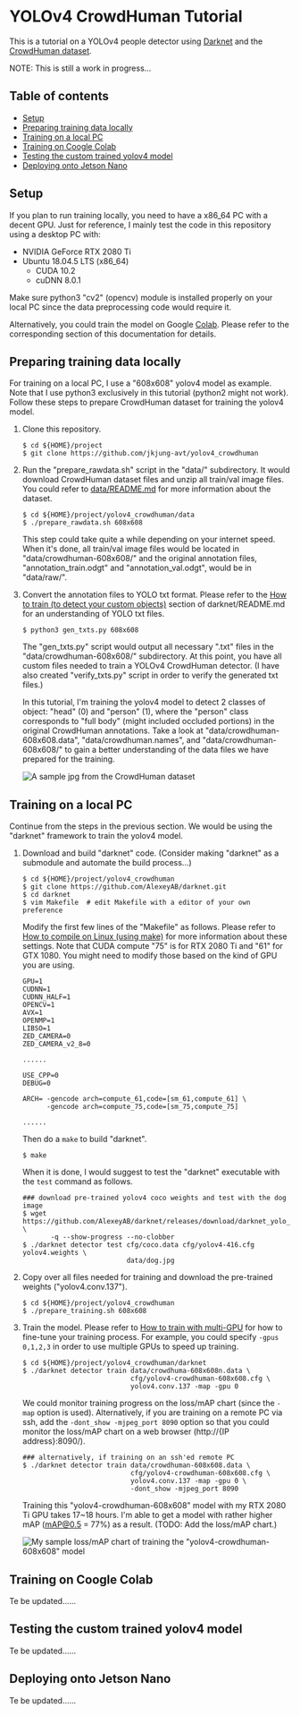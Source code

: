 YOLOv4 CrowdHuman Tutorial
==========================

This is a tutorial on a YOLOv4 people detector using [Darknet](https://github.com/AlexeyAB/darknet) and the [CrowdHuman dataset](https://www.crowdhuman.org/).

NOTE: This is still a work in progress...

Table of contents
-----------------

* [Setup](#setup)
* [Preparing training data locally](#preparing)
* [Training on a local PC](#training-locally)
* [Training on Coogle Colab](#training-colab)
* [Testing the custom trained yolov4 model](#testing)
* [Deploying onto Jetson Nano](#deploying)

<a name="setup"></a>
Setup
-----

If you plan to run training locally, you need to have a x86_64 PC with a decent GPU.  Just for reference, I mainly test the code in this repository using a desktop PC with:

* NVIDIA GeForce RTX 2080 Ti
* Ubuntu 18.04.5 LTS (x86_64)
    - CUDA 10.2
    - cuDNN 8.0.1

Make sure python3 "cv2" (opencv) module is installed properly on your local PC since the data preprocessing code would require it.

Alternatively, you could train the model on Google [Colab](https://colab.research.google.com/notebooks/intro.ipynb).  Please refer to the corresponding section of this documentation for details.

<a name="preparing"></a>
Preparing training data locally
-------------------------------

For training on a local PC, I use a "608x608" yolov4 model as example.  Note that I use python3 exclusively in this tutorial (python2 might not work).  Follow these steps to prepare CrowdHuman dataset for training the yolov4 model.

1. Clone this repository.

   ```shell
   $ cd ${HOME}/project
   $ git clone https://github.com/jkjung-avt/yolov4_crowdhuman
   ```

2. Run the "prepare_rawdata.sh" script in the "data/" subdirectory.  It would download CrowdHuman dataset files and unzip all train/val image files.  You could refer to [data/README.md](data/README.md) for more information about the dataset.

   ```shell
   $ cd ${HOME}/project/yolov4_crowdhuman/data
   $ ./prepare_rawdata.sh 608x608
   ```

   This step could take quite a while depending on your internet speed.  When it's done, all train/val image files would be located in "data/crowdhuman-608x608/" and the original annotation files, "annotation_train.odgt" and "annotation_val.odgt", would be in "data/raw/".

3. Convert the annotation files to YOLO txt format.  Please refer to the [How to train (to detect your custom objects)](https://github.com/AlexeyAB/darknet#how-to-train-to-detect-your-custom-objects) section of darknet/README.md for an understanding of YOLO txt files.

   ```shell
   $ python3 gen_txts.py 608x608
   ```

   The "gen_txts.py" script would output all necessary ".txt" files in the "data/crowdhuman-608x608/" subdirectory.  At this point, you have all custom files needed to train a YOLOv4 CrowdHuman detector.  (I have also created "verify_txts.py" script in order to verify the generated txt files.)

   In this tutorial, I'm training the yolov4 model to detect 2 classes of object: "head" (0) and "person" (1), where the "person" class corresponds to "full body" (might included occluded portions) in the original CrowdHuman annotations.  Take a look at "data/crowdhuman-608x608.data", "data/crowdhuman.names", and "data/crowdhuman-608x608/" to gain a better understanding of the data files we have prepared for the training.

   ![A sample jpg from the CrowdHuman dataset](doc/crowdhuman_sample.jpg)

<a name="training-locally"></a>
Training on a local PC
----------------------

Continue from the steps in the previous section.  We would be using the "darknet" framework to train the yolov4 model.

1. Download and build "darknet" code.  (Consider making "darknet" as a submodule and automate the build process...)

   ```shell
   $ cd ${HOME}/project/yolov4_crowdhuman
   $ git clone https://github.com/AlexeyAB/darknet.git
   $ cd darknet
   $ vim Makefile  # edit Makefile with a editor of your own preference
   ```

   Modify the first few lines of the "Makefile" as follows.  Please refer to [How to compile on Linux (using make)](https://github.com/AlexeyAB/darknet#how-to-compile-on-linux-using-make) for more information about these settings.  Note that CUDA compute "75" is for RTX 2080 Ti and "61" for GTX 1080.  You might need to modify those based on the kind of GPU you are using.

   ```
   GPU=1
   CUDNN=1
   CUDNN_HALF=1
   OPENCV=1
   AVX=1
   OPENMP=1
   LIBSO=1
   ZED_CAMERA=0
   ZED_CAMERA_v2_8=0

   ......

   USE_CPP=0
   DEBUG=0

   ARCH= -gencode arch=compute_61,code=[sm_61,compute_61] \
         -gencode arch=compute_75,code=[sm_75,compute_75]

   ......
   ```

   Then do a `make` to build "darknet".

   ```shell
   $ make
   ```

   When it is done, I would suggest to test the "darknet" executable with the `test` command as follows.

   ```shell
   ### download pre-trained yolov4 coco weights and test with the dog image
   $ wget https://github.com/AlexeyAB/darknet/releases/download/darknet_yolo_v3_optimal/yolov4.weights \
          -q --show-progress --no-clobber
   $ ./darknet detector test cfg/coco.data cfg/yolov4-416.cfg yolov4.weights \
                             data/dog.jpg
   ```

2. Copy over all files needed for training and download the pre-trained weights ("yolov4.conv.137").

   ```shell
   $ cd ${HOME}/project/yolov4_crowdhuman
   $ ./prepare_training.sh 608x608
   ```

3. Train the model.  Please refer to [How to train with multi-GPU](https://github.com/AlexeyAB/darknet#how-to-train-with-multi-gpu) for how to fine-tune your training process.  For example, you could specify `-gpus 0,1,2,3` in order to use multiple GPUs to speed up training.

   ```shell
   $ cd ${HOME}/project/yolov4_crowdhuman/darknet
   $ ./darknet detector train data/crowdhuma-608x608n.data \
                              cfg/yolov4-crowdhuman-608x608.cfg \
                              yolov4.conv.137 -map -gpu 0
   ```

   We could monitor training progress on the loss/mAP chart (since the `-map` option is used).  Alternatively, if you are training on a remote PC via ssh, add the `-dont_show -mjpeg_port 8090` option so that you could monitor the loss/mAP chart on a web browser (http://{IP address}:8090/).

   ```
   ### alternatively, if training on an ssh'ed remote PC
   $ ./darknet detector train data/crowdhuman-608x608.data \
                              cfg/yolov4-crowdhuman-608x608.cfg \
                              yolov4.conv.137 -map -gpu 0 \
                              -dont_show -mjpeg_port 8090
   ```

   Training this "yolov4-crowdhuman-608x608" model with my RTX 2080 Ti GPU takes 17~18 hours.  I'm able to get a model with rather higher mAP (mAP@0.5 = 77%) as a result.  (TODO:  Add the loss/mAP chart.)

   ![My sample loss/mAP chart of training the "yolov4-crowdhuman-608x608" model](doc/chart_yolov4-crowdhuman-608x608.png)

<a name="training-colab"></a>
Training on Coogle Colab
------------------------

Te be updated......

<a name="testing"></a>
Testing the custom trained yolov4 model
---------------------------------------

Te be updated......

<a name="deploying"></a>
Deploying onto Jetson Nano
--------------------------

Te be updated......
